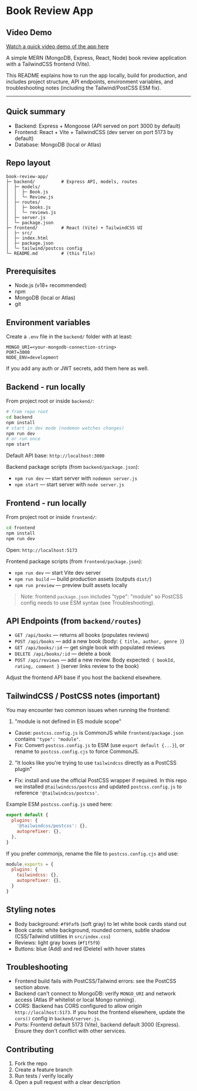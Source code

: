 # Book Review App

## Video Demo
[Watch a quick video demo of the app here](https://youtu.be/1l92u8y2of4)


A simple MERN (MongoDB, Express, React, Node) book review application with a TailwindCSS frontend (Vite).

This README explains how to run the app locally, build for production, and includes project structure, API endpoints, environment variables, and troubleshooting notes (including the Tailwind/PostCSS ESM fix).

---

## Quick summary
- Backend: Express + Mongoose (API served on port 3000 by default)
- Frontend: React + Vite + TailwindCSS (dev server on port 5173 by default)
- Database: MongoDB (local or Atlas)

## Repo layout
```
book-review-app/
├─ backend/          # Express API, models, routes
│  ├─ models/
│  │  ├─ Book.js
│  │  └─ Review.js
│  ├─ routes/
│  │  ├─ books.js
│  │  └─ reviews.js
│  ├─ server.js
│  └─ package.json
├─ frontend/         # React (Vite) + TailwindCSS UI
│  ├─ src/
│  ├─ index.html
│  ├─ package.json
│  └─ tailwind/postcss config
└─ README.md         # (this file)
```

## Prerequisites
- Node.js (v18+ recommended)
- npm
- MongoDB (local or Atlas)
- git

## Environment variables
Create a `.env` file in the `backend/` folder with at least:

```
MONGO_URI=<your-mongodb-connection-string>
PORT=3000
NODE_ENV=development
```

If you add any auth or JWT secrets, add them here as well.

## Backend - run locally
From project root or inside `backend/`:

```bash
# from repo root
cd backend
npm install
# start in dev mode (nodemon watches changes)
npm run dev
# or run once
npm start
```

Default API base: `http://localhost:3000`

Backend package scripts (from `backend/package.json`):
- `npm run dev` — start server with `nodemon server.js`
- `npm start` — start server with `node server.js`

## Frontend - run locally
From project root or inside `frontend/`:

```bash
cd frontend
npm install
npm run dev
```

Open: `http://localhost:5173`

Frontend package scripts (from `frontend/package.json`):
- `npm run dev` — start Vite dev server
- `npm run build` — build production assets (outputs `dist/`)
- `npm run preview` — preview built assets locally

> Note: frontend `package.json` includes "type": "module" so PostCSS config needs to use ESM syntax (see Troubleshooting).

## API Endpoints (from `backend/routes`)
- `GET /api/books` — returns all books (populates reviews)
- `POST /api/books` — add a new book (body: `{ title, author, genre }`)
- `GET /api/books/:id` — get single book with populated reviews
- `DELETE /api/books/:id` — delete a book
- `POST /api/reviews` — add a new review. Body expected: `{ bookId, rating, comment }` (server links review to the book)

Adjust the frontend API base if you host the backend elsewhere.

## TailwindCSS / PostCSS notes (important)
You may encounter two common issues when running the frontend:

1) "module is not defined in ES module scope"
- Cause: `postcss.config.js` is CommonJS while `frontend/package.json` contains `"type": "module"`.
- Fix: Convert `postcss.config.js` to ESM (use `export default {...}`), or rename to `postcss.config.cjs` to force CommonJS.

2) "It looks like you're trying to use `tailwindcss` directly as a PostCSS plugin"
- Fix: install and use the official PostCSS wrapper if required. In this repo we installed `@tailwindcss/postcss` and updated `postcss.config.js` to reference `'@tailwindcss/postcss'`.

Example ESM `postcss.config.js` used here:

```js
export default {
  plugins: {
    '@tailwindcss/postcss': {},
    autoprefixer: {},
  },
}
```

If you prefer commonjs, rename the file to `postcss.config.cjs` and use:

```js
module.exports = {
  plugins: {
    tailwindcss: {},
    autoprefixer: {},
  }
}
```

## Styling notes
- Body background: `#f9fafb` (soft gray) to let white book cards stand out
- Book cards: white background, rounded corners, subtle shadow (CSS/Tailwind utilities in `src/index.css`)
- Reviews: light gray boxes (`#f1f5f9`)
- Buttons: blue (Add) and red (Delete) with hover states

## Troubleshooting
- Frontend build fails with PostCSS/Tailwind errors: see the PostCSS section above.
- Backend can't connect to MongoDB: verify `MONGO_URI` and network access (Atlas IP whitelist or local Mongo running).
- CORS: Backend has CORS configured to allow origin `http://localhost:5173`. If you host the frontend elsewhere, update the `cors()` config in `backend/server.js`.
- Ports: Frontend default 5173 (Vite), backend default 3000 (Express). Ensure they don't conflict with other services.

## Contributing
1. Fork the repo
2. Create a feature branch
3. Run tests / verify locally
4. Open a pull request with a clear description

